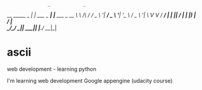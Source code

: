                    _            _               
__      _____ _ __| |_ ___ _ __| |__   ___ _ __ 
\ \ /\ / / _ \ '__| __/ _ \ '__| '_ \ / _ \ '__|
 \ V  V /  __/ |  | ||  __/ |  | |_) |  __/ |   
  \_/\_/ \___|_|   \__\___|_|  |_.__/ \___|_|   
                                                



# ascii
web development - learning python

I'm learning web development Google appengine (udacity course)
